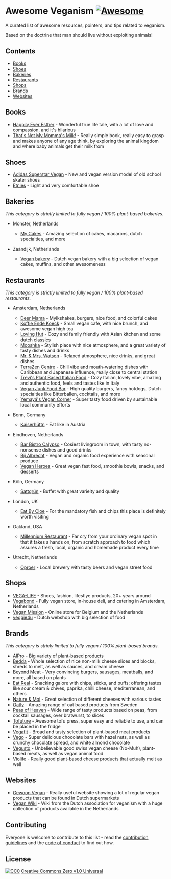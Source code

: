 # Awesome Veganism [![Awesome](https://awesome.re/badge.svg)](https://github.com/sindresorhus/awesome)

A curated list of awesome resources, pointers, and tips related to veganism.

Based on the doctrine that man should live without exploiting animals!

## Contents

- [Books](#books)
- [Shoes](#shoes)
- [Bakeries](#bakeries)
- [Restaurants](#restaurants)
- [Shops](#shops)
- [Brands](#brands)
- [Websites](#websites)

## Books

- [Happily Ever Esther](https://www.grandcentralpublishing.com/titles/steve-jenkins/happily-ever-esther/9781538728123/) - Wonderful true life tale, with a lot of love and compassion, and it's hilarious
- [That's Not My Momma's Milk!](https://veganpublishers.com/multimedia-archive/thats-not-my-mommas-milk/) - Really simple book, really easy to grasp and makes anyone of any age think, by exploring the animal kingdom and where baby animals get their milk from

## Shoes

- [Adidas Superstar Vegan](https://www.adidas.com/us/superstar-vegan-shoes/FW2295.html) - New and vegan version model of old school skater shoes
- [Etnies](https://www.etnies.com/us/collections/vegan/) - Light and very comfortable shoe

## Bakeries

*This category is strictly limited to fully vegan / 100% plant-based bakeries.*

- Monster, Netherlands
  - [My Cakes](https://macarononline-nl.mijndomeinwebwinkel.nl/) - Amazing selection of cakes, macarons, dutch specialties, and more

- Zaandijk, Netherlands
  - [Vegan bakery](https://www.veganbakery.nl/) - Dutch vegan bakery with a big selection of vegan cakes, muffins, and other awesomeness

## Restaurants

*This category is strictly limited to fully vegan / 100% plant-based restaurants.*

- Amsterdam, Netherlands
  - [Deer Mama](https://deermama.nl/) - Mylkshakes, burgers, nice food, and colorful cakes
  - [Koffie Ende Koeck](https://koffieendekoeck.nl/) - Small vegan cafe, with nice brunch, and awesome vegan high tea
  - [Loving Hut](https://www.facebook.com/lovinghutamsterdam) - Cozy and family friendly with Asian kitchen and some dutch classics
  - [Mooshka](https://www.mooshka.nl/) - Stylish place with nice atmosphere, and a great variety of tasty dishes and drinks
  - [Mr. & Mrs. Watson](https://watsonsfood.com/) - Relaxed atmosphere, nice drinks, and great dishes
  - [TerraZen Centre](http://terrazencentre.com/) - Chill vibe and mouth-watering dishes with Caribbean and Japanese influence, really close to central station
  - [Trevi's Plant Based Italian Food](https://www.trevisamsterdam.nl/) - Cozy Italian, lovely vibe, amazing and authentic food, feels and tastes like in Italy
  - [Vegan Junk Food Bar](https://www.veganjunkfoodbar.com/) - High quality burgers, fancy hotdogs, Dutch specialties like Bitterballen, cocktails, and more
  - [Yemayá's Vegan Corner](https://yemaya.estate/) - Super tasty food driven by sustainable local community efforts

- Bonn, Germany
  - [Kaiserhüttn](https://kaiserhuettn.com/) - Eat like in Austria
   
- Eindhoven, Netherlands
  - [Bar Bistro Calypso](https://www.bistrocalypso.nl/) - Cosiest livingroom in town, with tasty no-nonsense dishes and good drinks
  - [Bij Albrecht](https://www.bijalbrecht.nl/) - Vegan and organic food experience with seasonal produce
  - [Vegan Heroes](https://veganheroes.nl/) - Great vegan fast food, smoothie bowls, snacks, and desserts

- Köln, Germany
  - [Sattgrün](https://www.sattgruen.com/) - Buffet with great varieity and quality 

- London, UK
  - [Eat By Cloe](https://eatbychloe.com/) - For the mandatory fish and chips this place is definitely worth visiting

- Oakland, USA
  - [Millennium Restaurant](https://www.millenniumrestaurant.com/) - Far cry from your ordinary vegan spot in that it takes a hands on, from scratch approach to food which assures a fresh, local, organic and homemade product every time
 
- Utrecht, Netherlands
  - [Oproer](https://www.oproerbrouwerij.nl/) - Local brewery with tasty beers and vegan street food

## Shops

- [VEGA-LIFE](https://www.vega-life.nl/) - Shoes, fashion, lifestlye products, 20+ years around
- [Vegabond](https://vegabond.nl/) - Fully vegan store, in-house deli, and catering in Amsterdam, Netherlands
- [Vegan Mission](https://www.veganmission.nl/) - Online store for Belgium and the Netherlands
- [veggie4u](https://webshop.veggie4u.nl/) - Dutch webshop with big selection of food

## Brands

*This category is stricly limited to fully vegan / 100% plant-based brands.*

- [AlPro](https://www.alpro.com/nl/) - Big variety of plant-based products
- [Bedda](https://bedda-world.com/) - Whole selection of nice non-milk cheese slices and blocks, shreds to melt, as well as sauces, and cream cheese
- [Beyond Meat](https://www.beyondmeat.com/) - Very convincing burgers, sausages, meatballs, and more, all based on plants
- [Eat Real](https://www.eatreal.co.uk/) - Snacking galore with chips, sticks, and puffs; offering tastes like sour cream & chives, paprika, chilli cheese, mediterranean, and others
- [Nature & Moi](http://www.nature-moi.fr/) - Great selection of different cheeses with various tastes
- [Oatly](https://www.oatly.com/int/) - Amazing range of oat based products from Sweden
- [Peas of Heaven](https://peasofheaven.com/) - Wide range of tasty products based on peas, from cocktail sausages, over bratwurst, to slices
- [Tofuture](https://www.tofuture.com/) - Awesome tofu press, super easy and reliable to use, and can be placed in the fridge
- [Vegafit](https://vegafit.com/) - Broad and tasty selection of plant-based meat products
- [Vego](http://www.vego-chocolate.com/) - Super delicious chocolate bars with hazel nuts, as well as crunchy chocolate spread, and white almond chocolate
- [Vegusto](https://www.vegusto.ch/) - Unbelievable good swiss vegan cheese (No-Muh), plant-based meats, as well as vegan animal food
- [Violife](https://violifefoods.com/) - Really good plant-based cheese products that actually melt as well

## Websites

- [Gewoon Vegan](https://gewoonvegan.nl/) - Really useful website showing a lot of regular vegan products that can be found in Dutch supermarkets
- [Vegan Wiki](https://veganwiki.nl/) - Wiki from the Dutch association for veganism with a huge collection of products available in the Netherlands

## Contributing

Everyone is welcome to contribute to this list - read the [contribution guidelines](CONTRIBUTING.md) and the [code of conduct](CODE_OF_CONDUCT.md) to find out how.

## License

[![CC0](https://mirrors.creativecommons.org/presskit/buttons/88x31/svg/cc-zero.svg)](https://creativecommons.org/publicdomain/zero/1.0/)
[Creative Commons Zero v1.0 Universal](LICENSE.md)
